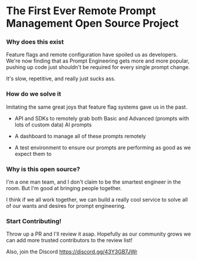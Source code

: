 # The First Ever Remote Prompt Management Open Source Project

### Why does this exist

Feature flags and remote configuration have spoiled us as developers. We're now finding that as Prompt Engineering gets more and more popular, pushing up code just shouldn't be required for every single prompt change.

It's slow, repetitive, and really just sucks ass.

### How do we solve it

Imitating the same great joys that feature flag systems gave us in the past.

- API and SDKs to remotely grab both Basic and Advanced (prompts with lots of custom data) AI prompts

- A dashboard to manage all of these prompts remotely

- A test environment to ensure our prompts are performing as good as we expect them to

### Why is this open source?

I'm a one man team, and I don't claim to be the smartest engineer in the room. But I'm good at bringing people together.

I think if we all work together, we can build a really cool service to solve all of our wants and desires for prompt engineering.

### Start Contributing!

Throw up a PR and I'll review it asap. Hopefully as our community grows we can add more trusted contributors to the review list!

Also, join the Discord
https://discord.gg/43Y3GB7JWr
